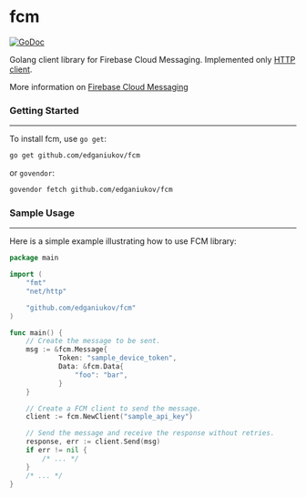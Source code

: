 # fcm
[![GoDoc](https://godoc.org/github.com/edganiukov/fcm?status.svg)](https://godoc.org/github.com/edganiukov/fcm)

Golang client library for Firebase Cloud Messaging. Implemented only [HTTP client](https://firebase.google.com/docs/cloud-messaging/http-server-ref#downstream).

More information on [Firebase Cloud Messaging](https://firebase.google.com/docs/cloud-messaging/)

### Getting Started
-------------------
To install fcm, use `go get`:

```bash
go get github.com/edganiukov/fcm
```
or `govendor`:

```bash
govendor fetch github.com/edganiukov/fcm
```

### Sample Usage
----------------
Here is a simple example illustrating how to use FCM library:
```go
package main

import (
	"fmt"
	"net/http"

	"github.com/edganiukov/fcm"
)

func main() {
	// Create the message to be sent.
	msg := &fcm.Message{
     		Token: "sample_device_token",
      		Data: &fcm.Data{
         		"foo": "bar",
      		}
  	}

	// Create a FCM client to send the message.
	client := fcm.NewClient("sample_api_key")

	// Send the message and receive the response without retries.
	response, err := client.Send(msg)
	if err != nil {
		/* ... */
	}
	/* ... */
}
```
